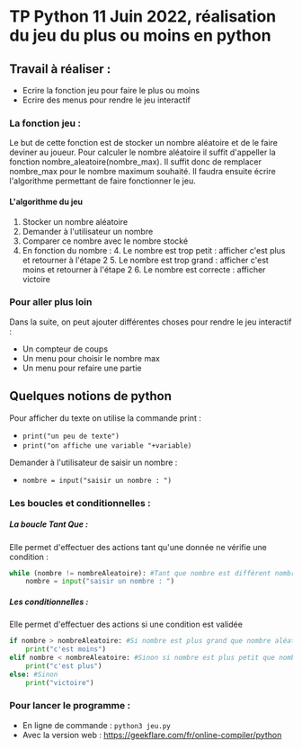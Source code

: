 # TP Python 11 Juin 2022, réalisation du jeu du plus ou moins en python

## Travail à réaliser :
- Ecrire la fonction jeu pour faire le plus ou moins
- Ecrire des menus pour rendre le jeu interactif

### La fonction jeu : 
Le but de cette fonction est de stocker un nombre aléatoire et de le faire deviner au joueur. 
Pour calculer le nombre aléatoire il suffit d'appeller la fonction nombre_aleatoire(nombre_max). Il suffit donc de remplacer nombre_max pour le nombre maximum souhaité.
Il faudra ensuite écrire l'algorithme permettant de faire fonctionner le jeu.

#### L'algorithme du jeu
1. Stocker un nombre aléatoire
2. Demander à l'utilisateur un nombre
3. Comparer ce nombre avec le nombre stocké
4. En fonction du nombre :
    4. Le nombre est trop petit : afficher c'est plus et retourner à l'étape 2
    5. Le nombre est trop grand : afficher c'est moins et retourner à l'étape 2 
    6. Le nombre est correcte : afficher victoire

### Pour aller plus loin
Dans la suite, on peut ajouter différentes choses pour rendre le jeu interactif :
* Un compteur de coups
* Un menu pour choisir le nombre max
* Un menu pour refaire une partie  

## Quelques notions de python
Pour afficher du texte on utilise la commande print :
* ```print("un peu de texte")```
* ```print("on affiche une variable "+variable)```

Demander à l'utilisateur de saisir un nombre : 
* ```nombre = input("saisir un nombre : ")```

### Les boucles et conditionnelles :
##### La boucle Tant Que :
Elle permet d'effectuer des actions tant qu'une donnée ne vérifie une condition :

``` python
while (nombre != nombreAleatoire): #Tant que nombre est différent nombreAleatoire
    nombre = input("saisir un nombre : ")
```

##### Les conditionnelles :
Elle permet d'effectuer des actions si une condition est validée
```python
if nombre > nombreAleatoire: #Si nombre est plus grand que nombre aléatoire
    print("c'est moins")
elif nombre < nombreAleatoire: #Sinon si nombre est plus petit que nombre aléatoire
    print("c'est plus")
else: #Sinon
    print("victoire") 
```
### Pour lancer le programme :
* En ligne de commande : ```python3 jeu.py```
* Avec la version web : https://geekflare.com/fr/online-compiler/python
